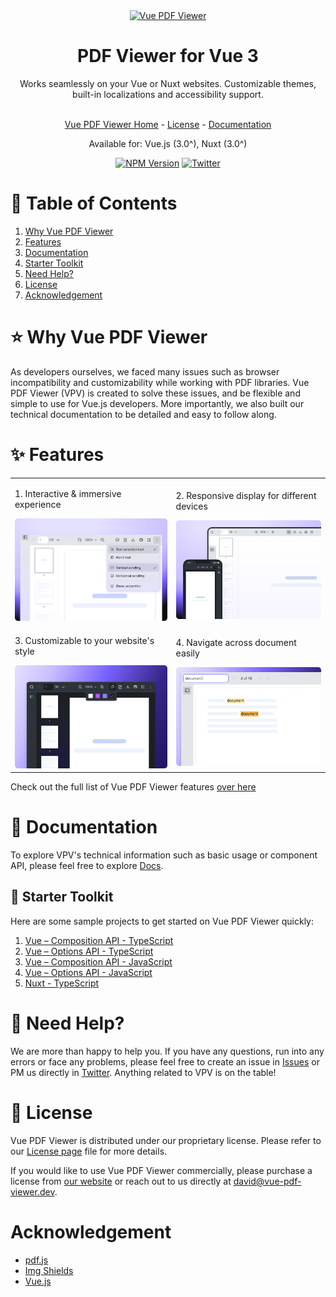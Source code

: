 <div align="center">
  <a href="https://www.vue-pdf-viewer.dev/" target="_blank">
    <picture>
      <source srcset="./assets/img/vue-pdf-viewer_logo_light.jpg" width="500">
      <img alt="Vue PDF Viewer" src="./assets/img/vue-pdf-viewer_logo_light.jpg width="500">
    </picture>
  </a>
</div>

<h1 align="center">PDF Viewer for Vue 3</h1>

<div align="center">
  Works seamlessly on your Vue or Nuxt websites. Customizable themes, built-in localizations and accessibility support.
</div>  
<br/>

<div align="center">
  
  [Vue PDF Viewer Home][vuepdfviewer] - [License](#page_facing_up-license) - [Documentation][vuepdfviewer-docs]
  
  Available for: Vue.js (3.0^), Nuxt (3.0^)

[![NPM Version](https://img.shields.io/npm/v/%40vue-pdf-viewer%2Fviewer)][npm]
[![Twitter](https://img.shields.io/twitter/follow/VuePDF?label=VuePDF&style=social)][twitter]

</div>


# :book: Table of Contents

1. [Why Vue PDF Viewer](#star-why-vue-pdf-viewer)
2. [Features](#sparkles-features)
3. [Documentation](#bookmark_tabs-documentation)
4. [Starter Toolkit](#pushpin-starter-toolkit)
5. [Need Help?](#raising_hand-need-help)
6. [License](#page_facing_up-license)
7. [Acknowledgement](#acknowledgement)


# :star: Why Vue PDF Viewer

As developers ourselves, we faced many issues such as browser incompatibility and customizability while working with PDF libraries. Vue PDF Viewer (VPV) is created to solve these issues, and be flexible and simple to use for Vue.js developers. More importantly, we also built our technical documentation to be detailed and easy to follow along.


# :sparkles: Features

<table>
  <tr>
    <td><p>1. Interactive & immersive experience</p><img src="./assets/img/vpv-feature-interactive.png" /></td>
    <td><p>2. Responsive display for different devices</p><img src="./assets/img/vpv-feature-responsive.png" /></td>
  </tr>
  <tr>
    <td><p>3. Customizable to your website's style</p><img src="./assets/img/vpv-feature-customizable.png" /></td>
    <td><p>4. Navigate across document easily</p><img src="./assets/img/vpv-feature-navigation.png" /></td>
  </tr>
</table>

Check out the full list of Vue PDF Viewer features [over here](https://www.vue-pdf-viewer.dev/features)


# :bookmark_tabs: Documentation

To explore VPV's technical information such as basic usage or component API, please feel free to explore [Docs][vuepdfviewer-docs].


## :pushpin: Starter Toolkit

Here are some sample projects to get started on Vue PDF Viewer quickly:

1. [Vue – Composition API - TypeScript](https://github.com/vue-pdf-viewer/starter-vpv-composition-ts) 
2. [Vue – Options API - TypeScript](https://github.com/vue-pdf-viewer/starter-vpv-options-ts)
3. [Vue – Composition API - JavaScript](https://github.com/vue-pdf-viewer/starter-vpv-composition-js)
4. [Vue – Options API - JavaScript](https://github.com/vue-pdf-viewer/starter-vpv-options-js)
5. [Nuxt - TypeScript](https://github.com/vue-pdf-viewer/starter-vpv-nuxt-ts)


# :raising_hand: Need Help?

We are more than happy to help you. If you have any questions, run into any errors or face any problems, please feel free to create an issue in [Issues](../../issues) or PM us directly in [Twitter][twitter]. Anything related to VPV is on the table!


# :page_facing_up: License

Vue PDF Viewer is distributed under our proprietary license. Please refer to our [License page](https://www.vue-pdf-viewer.dev/license-agreement) file for more details.

If you would like to use Vue PDF Viewer commercially, please purchase a license from [our website][vuepdfviewer] or reach out to us directly at [david@vue-pdf-viewer.dev](mailto:david@vue-pdf-viewer.dev).


# Acknowledgement

- [pdf.js](https://github.com/mozilla/pdf.js)
- [Img Shields](https://shields.io)
- [Vue.js](https://vuejs.org/)

[twitter]: https://x.com/VuePDF
[vuepdfviewer]: https://www.vue-pdf-viewer.dev
[vuepdfviewer-docs]: https://docs.vue-pdf-viewer.dev
[npm]: https://www.npmjs.com/package/@vue-pdf-viewer/viewer
